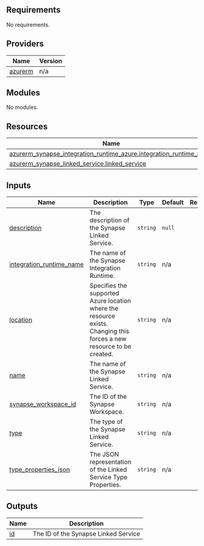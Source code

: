 <!-- BEGIN_TF_DOCS -->
## Requirements

No requirements.

## Providers

| Name | Version |
|------|---------|
| <a name="provider_azurerm"></a> [azurerm](#provider\_azurerm) | n/a |

## Modules

No modules.

## Resources

| Name | Type |
|------|------|
| [azurerm_synapse_integration_runtime_azure.integration_runtime_azure](https://registry.terraform.io/providers/hashicorp/azurerm/latest/docs/resources/synapse_integration_runtime_azure) | resource |
| [azurerm_synapse_linked_service.linked_service](https://registry.terraform.io/providers/hashicorp/azurerm/latest/docs/resources/synapse_linked_service) | resource |

## Inputs

| Name | Description | Type | Default | Required |
|------|-------------|------|---------|:--------:|
| <a name="input_description"></a> [description](#input\_description) | The description of the Synapse Linked Service. | `string` | `null` | no |
| <a name="input_integration_runtime_name"></a> [integration\_runtime\_name](#input\_integration\_runtime\_name) | The name of the Synapse Integration Runtime. | `string` | n/a | yes |
| <a name="input_location"></a> [location](#input\_location) | Specifies the supported Azure location where the resource exists. Changing this forces a new resource to be created. | `string` | n/a | yes |
| <a name="input_name"></a> [name](#input\_name) | The name of the Synapse Linked Service. | `string` | n/a | yes |
| <a name="input_synapse_workspace_id"></a> [synapse\_workspace\_id](#input\_synapse\_workspace\_id) | The ID of the Synapse Workspace. | `string` | n/a | yes |
| <a name="input_type"></a> [type](#input\_type) | The type of the Synapse Linked Service. | `string` | n/a | yes |
| <a name="input_type_properties_json"></a> [type\_properties\_json](#input\_type\_properties\_json) | The JSON representation of the Linked Service Type Properties. | `string` | n/a | yes |

## Outputs

| Name | Description |
|------|-------------|
| <a name="output_id"></a> [id](#output\_id) | The ID of the Synapse Linked Service |
<!-- END_TF_DOCS -->